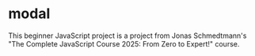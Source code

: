 # modal
This beginner JavaScript project is a project from Jonas Schmedtmann's "The Complete JavaScript Course 2025: From Zero to Expert!" course.
